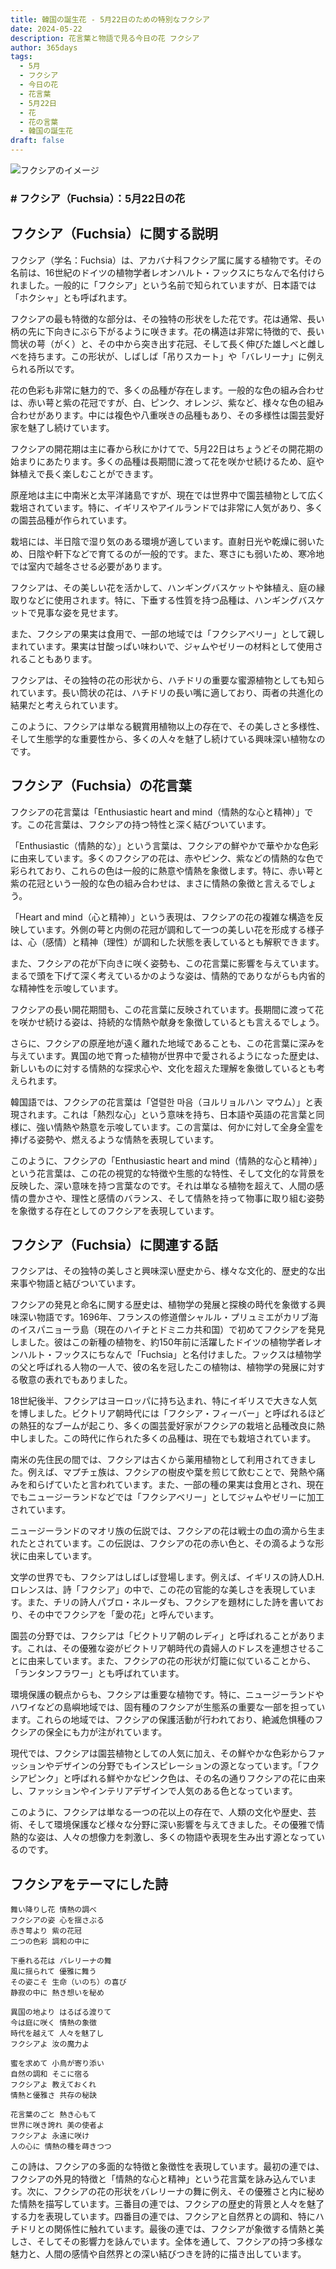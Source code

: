 ```yaml
---
title: 韓国の誕生花 - 5月22日のための特別なフクシア
date: 2024-05-22
description: 花言葉と物語で見る今日の花 フクシア
author: 365days
tags:
  - 5月
  - フクシア
  - 今日の花
  - 花言葉
  - 5月22日
  - 花
  - 花の言葉
  - 韓国の誕生花
draft: false
---
```




![フクシアのイメージ](https://cdn.pixabay.com/photo/2013/09/03/19/25/fuchsia-178705_1280.jpg#center#center)


### # フクシア（Fuchsia）：5月22日の花

## フクシア（Fuchsia）に関する説明

フクシア（学名：Fuchsia）は、アカバナ科フクシア属に属する植物です。その名前は、16世紀のドイツの植物学者レオンハルト・フックスにちなんで名付けられました。一般的に「フクシア」という名前で知られていますが、日本語では「ホクシャ」とも呼ばれます。

フクシアの最も特徴的な部分は、その独特の形状をした花です。花は通常、長い柄の先に下向きにぶら下がるように咲きます。花の構造は非常に特徴的で、長い筒状の萼（がく）と、その中から突き出す花冠、そして長く伸びた雄しべと雌しべを持ちます。この形状が、しばしば「吊りスカート」や「バレリーナ」に例えられる所以です。

花の色彩も非常に魅力的で、多くの品種が存在します。一般的な色の組み合わせは、赤い萼と紫の花冠ですが、白、ピンク、オレンジ、紫など、様々な色の組み合わせがあります。中には複色や八重咲きの品種もあり、その多様性は園芸愛好家を魅了し続けています。

フクシアの開花期は主に春から秋にかけてで、5月22日はちょうどその開花期の始まりにあたります。多くの品種は長期間に渡って花を咲かせ続けるため、庭や鉢植えで長く楽しむことができます。

原産地は主に中南米と太平洋諸島ですが、現在では世界中で園芸植物として広く栽培されています。特に、イギリスやアイルランドでは非常に人気があり、多くの園芸品種が作られています。

栽培には、半日陰で湿り気のある環境が適しています。直射日光や乾燥に弱いため、日陰や軒下などで育てるのが一般的です。また、寒さにも弱いため、寒冷地では室内で越冬させる必要があります。

フクシアは、その美しい花を活かして、ハンギングバスケットや鉢植え、庭の縁取りなどに使用されます。特に、下垂する性質を持つ品種は、ハンギングバスケットで見事な姿を見せます。

また、フクシアの果実は食用で、一部の地域では「フクシアベリー」として親しまれています。果実は甘酸っぱい味わいで、ジャムやゼリーの材料として使用されることもあります。

フクシアは、その独特の花の形状から、ハチドリの重要な蜜源植物としても知られています。長い筒状の花は、ハチドリの長い嘴に適しており、両者の共進化の結果だと考えられています。

このように、フクシアは単なる観賞用植物以上の存在で、その美しさと多様性、そして生態学的な重要性から、多くの人々を魅了し続けている興味深い植物なのです。

## フクシア（Fuchsia）の花言葉

フクシアの花言葉は「Enthusiastic heart and mind（情熱的な心と精神）」です。この花言葉は、フクシアの持つ特性と深く結びついています。

「Enthusiastic（情熱的な）」という言葉は、フクシアの鮮やかで華やかな色彩に由来しています。多くのフクシアの花は、赤やピンク、紫などの情熱的な色で彩られており、これらの色は一般的に熱意や情熱を象徴します。特に、赤い萼と紫の花冠という一般的な色の組み合わせは、まさに情熱の象徴と言えるでしょう。

「Heart and mind（心と精神）」という表現は、フクシアの花の複雑な構造を反映しています。外側の萼と内側の花冠が調和して一つの美しい花を形成する様子は、心（感情）と精神（理性）が調和した状態を表しているとも解釈できます。

また、フクシアの花が下向きに咲く姿勢も、この花言葉に影響を与えています。まるで頭を下げて深く考えているかのような姿は、情熱的でありながらも内省的な精神性を示唆しています。

フクシアの長い開花期間も、この花言葉に反映されています。長期間に渡って花を咲かせ続ける姿は、持続的な情熱や献身を象徴しているとも言えるでしょう。

さらに、フクシアの原産地が遠く離れた地域であることも、この花言葉に深みを与えています。異国の地で育った植物が世界中で愛されるようになった歴史は、新しいものに対する情熱的な探求心や、文化を超えた理解を象徴しているとも考えられます。

韓国語では、フクシアの花言葉は「열렬한 마음（ヨルリョルハン マウム）」と表現されます。これは「熱烈な心」という意味を持ち、日本語や英語の花言葉と同様に、強い情熱や熱意を示唆しています。この言葉は、何かに対して全身全霊を捧げる姿勢や、燃えるような情熱を表現しています。

このように、フクシアの「Enthusiastic heart and mind（情熱的な心と精神）」という花言葉は、この花の視覚的な特徴や生態的な特性、そして文化的な背景を反映した、深い意味を持つ言葉なのです。それは単なる植物を超えて、人間の感情の豊かさや、理性と感情のバランス、そして情熱を持って物事に取り組む姿勢を象徴する存在としてのフクシアを表現しています。

## フクシア（Fuchsia）に関連する話

フクシアは、その独特の美しさと興味深い歴史から、様々な文化的、歴史的な出来事や物語と結びついています。

フクシアの発見と命名に関する歴史は、植物学の発展と探検の時代を象徴する興味深い物語です。1696年、フランスの修道僧シャルル・プリュミエがカリブ海のイスパニョーラ島（現在のハイチとドミニカ共和国）で初めてフクシアを発見しました。彼はこの新種の植物を、約150年前に活躍したドイツの植物学者レオンハルト・フックスにちなんで「Fuchsia」と名付けました。フックスは植物学の父と呼ばれる人物の一人で、彼の名を冠したこの植物は、植物学の発展に対する敬意の表れでもありました。

18世紀後半、フクシアはヨーロッパに持ち込まれ、特にイギリスで大きな人気を博しました。ビクトリア朝時代には「フクシア・フィーバー」と呼ばれるほどの熱狂的なブームが起こり、多くの園芸愛好家がフクシアの栽培と品種改良に熱中しました。この時代に作られた多くの品種は、現在でも栽培されています。

南米の先住民の間では、フクシアは古くから薬用植物として利用されてきました。例えば、マプチェ族は、フクシアの樹皮や葉を煎じて飲むことで、発熱や痛みを和らげていたと言われています。また、一部の種の果実は食用とされ、現在でもニュージーランドなどでは「フクシアベリー」としてジャムやゼリーに加工されています。

ニュージーランドのマオリ族の伝説では、フクシアの花は戦士の血の滴から生まれたとされています。この伝説は、フクシアの花の赤い色と、その滴るような形状に由来しています。

文学の世界でも、フクシアはしばしば登場します。例えば、イギリスの詩人D.H.ロレンスは、詩「フクシア」の中で、この花の官能的な美しさを表現しています。また、チリの詩人パブロ・ネルーダも、フクシアを題材にした詩を書いており、その中でフクシアを「愛の花」と呼んでいます。

園芸の分野では、フクシアは「ビクトリア朝のレディ」と呼ばれることがあります。これは、その優雅な姿がビクトリア朝時代の貴婦人のドレスを連想させることに由来しています。また、フクシアの花の形状が灯籠に似ていることから、「ランタンフラワー」とも呼ばれています。

環境保護の観点からも、フクシアは重要な植物です。特に、ニュージーランドやハワイなどの島嶼地域では、固有種のフクシアが生態系の重要な一部を担っています。これらの地域では、フクシアの保護活動が行われており、絶滅危惧種のフクシアの保全にも力が注がれています。

現代では、フクシアは園芸植物としての人気に加え、その鮮やかな色彩からファッションやデザインの分野でもインスピレーションの源となっています。「フクシアピンク」と呼ばれる鮮やかなピンク色は、その名の通りフクシアの花に由来し、ファッションやインテリアデザインで人気のある色となっています。

このように、フクシアは単なる一つの花以上の存在で、人類の文化や歴史、芸術、そして環境保護など様々な分野に深い影響を与えてきました。その優雅で情熱的な姿は、人々の想像力を刺激し、多くの物語や表現を生み出す源となっているのです。

## フクシアをテーマにした詩

    舞い降りし花 情熱の調べ
    フクシアの姿 心を揺さぶる
    赤き萼より 紫の花冠
    二つの色彩 調和の中に

    下垂れる花は バレリーナの舞
    風に揺られて 優雅に舞う
    その姿こそ 生命（いのち）の喜び
    静寂の中に 熱き想いを秘め

    異国の地より はるばる渡りて
    今は庭に咲く 情熱の象徴
    時代を越えて 人々を魅了し
    フクシアよ 汝の魔力よ

    蜜を求めて 小鳥が寄り添い
    自然の調和 そこに宿る
    フクシアよ 教えておくれ
    情熱と優雅さ 共存の秘訣

    花言葉のごと 熱き心もて
    世界に咲き誇れ 美の使者よ
    フクシアよ 永遠に咲け
    人の心に 情熱の種を蒔きつつ

この詩は、フクシアの多面的な特徴と象徴性を表現しています。最初の連では、フクシアの外見的特徴と「情熱的な心と精神」という花言葉を詠み込んでいます。次に、フクシアの花の形状をバレリーナの舞に例え、その優雅さと内に秘めた情熱を描写しています。三番目の連では、フクシアの歴史的背景と人々を魅了する力を表現しています。四番目の連では、フクシアと自然界との調和、特にハチドリとの関係性に触れています。最後の連では、フクシアが象徴する情熱と美しさ、そしてその影響力を詠んでいます。全体を通して、フクシアの持つ多様な魅力と、人間の感情や自然界との深い結びつきを詩的に描き出しています。